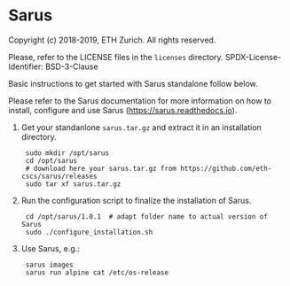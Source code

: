# Sarus

Copyright (c) 2018-2019, ETH Zurich. All rights reserved.

Please, refer to the LICENSE files in the `licenses` directory.
SPDX-License-Identifier: BSD-3-Clause

Basic instructions to get started with Sarus standalone follow below.

Please refer to the Sarus documentation for more information on how to install,
configure and use Sarus (https://sarus.readthedocs.io).

1. Get your standanlone `sarus.tar.gz` and extract it in an installation directory.

        sudo mkdir /opt/sarus
        cd /opt/sarus
        # download here your sarus.tar.gz from https://github.com/eth-cscs/sarus/releases
        sudo tar xf sarus.tar.gz

3. Run the configuration script to finalize the installation of Sarus.

        cd /opt/sarus/1.0.1  # adapt folder name to actual version of Sarus
        sudo ./configure_installation.sh

4. Use Sarus, e.g.:

        sarus images
        sarus run alpine cat /etc/os-release
